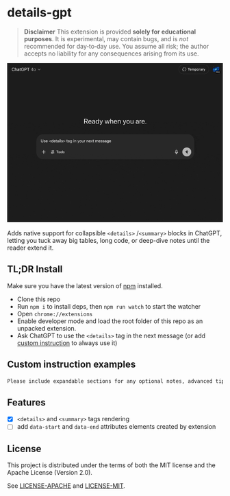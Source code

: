 # details-gpt

> **Disclaimer**
> This extension is provided **solely for educational purposes**. It is experimental, may contain bugs, and is *not* recommended for day‑to‑day use. You assume all risk; the author accepts no liability for any consequences arising from its use.

![Before](demo/details-gpt_demo.gif)

Adds native support for collapsible `<details>` /`<summary>` blocks in ChatGPT, letting you tuck away big tables, long code, or deep-dive notes until the reader extend it.

## TL;DR Install

Make sure you have the latest version of [npm](https://www.npmjs.com/get-npm) installed.

* Clone this repo
* Run `npm i` to install deps, then `npm run watch` to start the watcher
* Open `chrome://extensions`
* Enable developer mode and load the root folder of this repo as an unpacked extension.
* Ask ChatGPT to use the `<details>` tag in the next message (or add [custom instruction](https://openai.com/index/custom-instructions-for-chatgpt/) to always use it)

## Custom instruction examples

```markdown
Please include expandable sections for any optional notes, advanced tips, or deeper explanations by using `<details>` and `<summary>` tags in your responses.
```

## Features

* [x] `<details>` and `<summary>` tags rendering
* [ ] add `data-start` and `data-end` attributes elements created by extension

## License

This project is distributed under the terms of both the MIT license and the Apache License (Version 2.0).

See [LICENSE-APACHE](./licenses/LICENSE-APACHE) and [LICENSE-MIT](./licenses/LICENSE-MIT).
